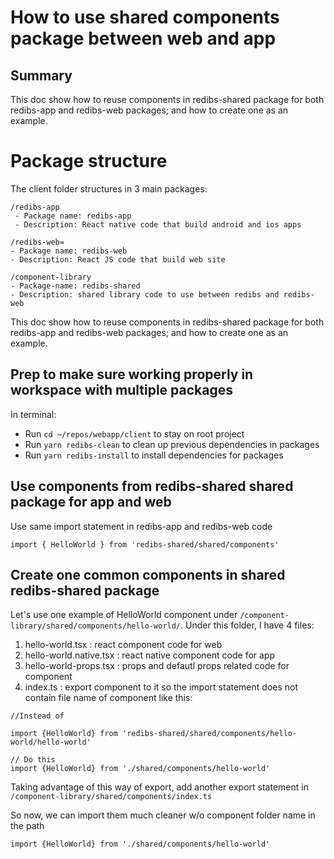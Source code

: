 # How to use shared components package between web and app

## Summary
This doc show how to reuse components in redibs-shared package for both redibs-app and redibs-web packages; and how to create one as an example.

# Package structure
The client folder structures in 3 main packages: 

```
/redibs-app
 - Package name: redibs-app
 - Description: React native code that build android and ios apps 

/redibs-web=
- Package name: redibs-web
- Description: React JS code that build web site

/component-library 
- Package-name: redibs-shared
- Description: shared library code to use between redibs and redibs-web
```

This doc show how to reuse components in redibs-shared package for both redibs-app and redibs-web packages; and how to create one as an example.

## Prep to make sure working properly in workspace with multiple packages
In terminal:
- Run `cd ~/repos/webapp/client` to stay on root project
- Run `yarn redibs-clean` to clean up previous dependencies in packages
- Run `yarn redibs-install` to install dependencies for packages

## Use components from redibs-shared shared package for app and web
Use same import statement in redibs-app and redibs-web code
```
import { HelloWorld } from 'redibs-shared/shared/components'
```

## Create one common components in shared redibs-shared package
Let's use one example of HelloWorld component under `/component-library/shared/components/hello-world/`. Under this folder, I have 4 files:

1. hello-world.tsx : react component code for web
2. hello-world.native.tsx : react native component  code for app
3. hello-world-props.tsx : props and defautl props related code for component
4. index.ts : export component to it so the import statement does not contain file name of component like this:

```
//Instead of 

import {HelloWorld} from 'redibs-shared/shared/components/hello-world/hello-world'

// Do this
import {HelloWorld} from './shared/components/hello-world'
```

Taking advantage of this way of export, add another export statement in `/component-library/shared/components/index.ts`

So now, we can import them much cleaner w/o component folder name in the path
```
import {HelloWorld} from './shared/components/hello-world'
```














